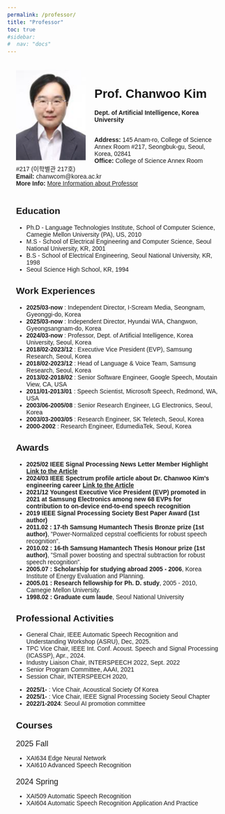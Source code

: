 ```yaml
---
permalink: /professor/
title: "Professor"
toc: true
#sidebar:
#  nav: "docs"
---
```


<!-- style default font-size 18 -->
<html lang="en">
<head>
<meta charset="UTF-8">
<meta name="viewport" content="width=device-width, initial-scale=1.0">
<title>Prof. Chan-Woo Kim</title>
<style>
  body { font-family: Arial, sans-serif;}
  .professor-card {margin: auto; padding: 20px;}
  img { width: 160px; height: auto; float: left; margin-right: 20px; }
  .info { margin-top: 1; }
  .semester { font-size: 18px; margin-top: 20px; }
</style>
</head>
<body>
<div class="professor-card">
  <img src="../assets/images/professor.PNG" alt="Prof. Chan-Woo Kim">
  <div class="info">
    <h1>Prof. Chanwoo Kim</h1>
    <!-- <p><strong>Professor</strong><br> -->
    <strong>Dept. of Artificial Intelligence, Korea University</strong><br><br>
    <p><strong>Address:</strong> 145 Anam-ro, College of Science Annex Room #217, Seongbuk-gu, Seoul, Korea, 02841<br>
    <strong>Office:</strong> College of Science Annex Room #217 (이학별관 217호)  <br>
    <strong>Email:</strong> chanwcom@korea.ac.kr<br>
    <strong>More Info: </strong><a href="https://chanwcom.github.io/">More Information about Professor</a></p>
  </div>
  <div style="clear: both;"></div>
  <h2>Education</h2>
  <ul>
    <li>Ph.D - Language Technologies Institute, School of Computer Science, Carnegie Mellon University (PA), US, 2010</li>
    <li>M.S - School of Electrical Engineering and Computer Science, Seoul National University, KR, 2001</li>
    <li>B.S - School of Electrical Engineering, Seoul National University, KR, 1998</li>
    <li>Seoul Science High School, KR, 1994</li>
  </ul>
  <h2>Work Experiences</h2>
  <ul>
    <li><strong>2025/03-now</strong> : Independent Director, I-Scream Media, Seongnam, Gyeonggi-do, Korea</li>
    <li><strong>2025/03-now</strong> : Independent Director, Hyundai WIA, Changwon, Gyeongsangnam-do, Korea</li>
    <li><strong>2024/03-now</strong> : Professor, Dept. of Artificial Intelligence, Korea University, Seoul, Korea</li>
    <li><strong>2018/02-2023/12</strong> : Executive Vice President (EVP), Samsung Research, Seoul, Korea</li>
    <li><strong>2018/02-2023/12</strong> : Head of Language &amp; Voice Team, Samsung Research, Seoul, Korea</li>
    <li><strong>2013/02-2018/02</strong> : Senior Software Engineer, Google Speech, Moutain View, CA, USA</li>
    <li><strong>2011/01-2013/01</strong> : Speech Scientist, Microsoft Speech, Redmond, WA, USA</li>
    <li><strong>2003/06-2005/08</strong> : Senior Research Engineer, LG Electronics, Seoul, Korea</li>
    <li><strong>2003/03-2003/05</strong> : Research Engineer, SK Teletech, Seoul, Korea</li>
    <li><strong>2000-2002</strong> : Research Engineer, EdumediaTek, Seoul, Korea </li>
  </ul>
  <h2>Awards</h2>
  <ul>
    <li><strong>2025/02  IEEE Signal Processing News Letter Member Highlight <a href=" https://signalprocessingsociety.org/newsletter/2025/02/member-highlight-dr-chanwoo-kim ">Link to the Article</a> </strong> </li>
    <li><strong>2024/03  IEEE Spectrum profile article about Dr. Chanwoo Kim's engineering career <a href="https://spectrum.ieee.org/chanwoo-kim-profile">Link to the Article</a> </strong> </li>
    <li><strong>2021/12  Youngest Executive Vice President (EVP) promoted in 2021 at Samsung Electronics among new 68 EVPs for contribution to on-device end-to-end speech recognition </strong></li>
    <li><strong>2019 IEEE Signal Processing Society Best Paper Award (1st author)</strong></li>
    <li><strong>2011.02 : 17-th Samsung Humantech Thesis Bronze prize (1st author)</strong>, ”Power-Normalized
cepstral coefficients for robust speech recognition”.</li>
    <li><strong>2010.02 : 16-th Samsung Hamantech Thesis Honour prize (1st author)</strong>, ”Small power boosting
and spectral subtraction for robust speech recognition”.</li>
    <li><strong>2005.07 : Scholarship for studying abroad 2005 - 2006</strong>, Korea Institute of Energy Evaluation and Planning.</li>
    <li><strong>2005.01 : Research fellowship for Ph. D. study</strong>, 2005 - 2010, Carnegie Mellon University.</li>
    <li><strong>1998.02 : Graduate cum laude</strong>,  Seoul National University</li>
  </ul>
  <h2>Professional Activities</h2>
  <ul>
    <li> General Chair, IEEE Automatic Speech Recognition and Understanding Workshop (ASRU), Dec, 2025. </li>
    <li> TPC Vice Chair, IEEE Int. Conf. Acoust. Speech and Signal Processing (ICASSP), Apr., 2024. </li> 
    <li> Industry Liaison Chair, INTERSPEECH 2022, Sept. 2022 </li>
    <li> Senior Program Committee, AAAI, 2021 </li>
    <li> Session Chair, INTERSPEECH 2020, </li>
  </ul>
  <ul>
    <li><strong>2025/1-  </strong>: Vice Chair, Acoustical Society Of Korea </li>
    <li><strong>2025/1-  </strong>: Vice Chair, IEEE Signal Processing Society Seoul Chapter </li>
    <li><strong>2022/1-2024</strong>: Seoul AI promotion committee </li>
  </ul>
  <h2>Courses</h2>
  <div class="semester">2025 Fall</div>
  <ul>
    <li>XAI634 Edge Neural Network</li>
    <li>XAI610 Advanced Speech Recognition</li>
  </ul>
  <div class="semester">2024 Spring</div>
  <ul>
    <li>XAI509 Automatic Speech Recognition</li>
    <li>XAI604 Automatic Speech Recognition Application And Practice</li>
  </ul>

</div>
</body>
</html>
